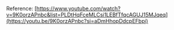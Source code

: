 Reference: [https://www.youtube.com/watch?v=9K0orzAPnbc&list=PLDtHqFceMLCsi1LEBfTfqcAGUJ15MJqeq](https://youtu.be/9K0orzAPnbc?si=aDmHhopDdcpEFbpi)
